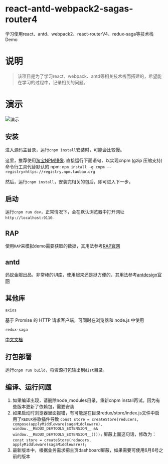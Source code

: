 # react-antd-webpack2-sagas-router4
学习使用react、antd、webpack2、react-routerV4、redux-saga等技术栈Demo
# 说明
>该项目是为了学习react、webpack、antd等相关技术栈而搭建的，希望能在学习的过程中，记录相关的问题。
# 演示
![演示](https://github.com/foxkingpk/react-antd-webpack2-sagas-router4/blob/master/assets/imgs/demo.gif?raw=true)
## 安装
进入源码主目录，运行`cnpm install`安装时，可能会比较慢。

这里，推荐使用[淘宝NPM镜像](http://npm.taobao.org/).
直接运行下面语句，以实现cnpm (gzip 压缩支持) 命令行工具代替默认的 npm:
`npm install -g cnpm --registry=https://registry.npm.taobao.org`

然后，运行`cnpm install`，安装完相关的包后，即可进入下一步。
## 启动
运行`cnpm run dev`，正常情况下，会在默认浏览器中打开网址`http://localhost:9110`.

## RAP
使用`RAP`来模拟demo需要获取的数据，其用法参考[RAP官网](http://rapapi.org/platform/home.do)

## antd
蚂蚁金服出品，非常棒的UI库，使用起来还是挺方便的，其用法参考[antdesign官网](https://ant.design/index-cn)
## 其他库
`axios`

基于 Promise 的 HTTP 请求客户端，可同时在浏览器和 node.js 中使用

`redux-saga`

[中文文档](http://leonshi.com/redux-saga-in-chinese/index.html)

## 打包部署
运行`cnpm run build`，将资源打包输出到`dist`目录。
## 编译、运行问题
1. 如果编译出现，请删除node_modules目录，重新cnpm install再试。因为有些版本更新了依赖包，需要安装
2. 如果启动时浏览器里面报错，有可能是在目录redux/store/index.js文件中启用了`REDUX`谷歌插件导致
  `const store = createStore(reducers, compose(applyMiddleware(sagaMiddleware), window.__REDUX_DEVTOOLS_EXTENSION__ && window.__REDUX_DEVTOOLS_EXTENSION__()));`
  屏蔽上面这句话，修改为：
  `const store = createStore(reducers, applyMiddleware(sagaMiddleware));`
3. 最新版本中，根据业务需求把主页dashboard屏蔽，如果需要可使用6月6号之前的版本

